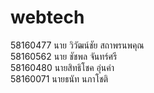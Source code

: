 # webtech
58160477 นาย วิวัฒน์ชัย สถาพรนพคุณ <br>
58160562 นาย ชัชพล  จันทร์ศรี<br>
58160480	นายสิทธิโชค  อุ่นคำ<br>
58160071	นายธนัท  นภาโชติ
